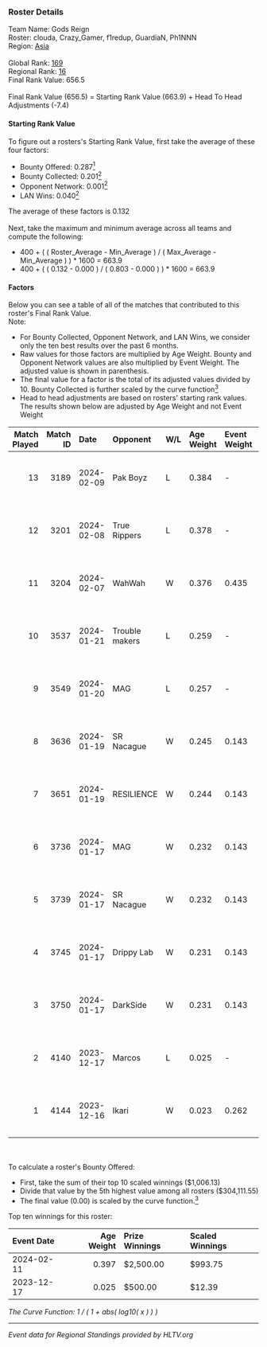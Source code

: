 ### Roster Details<br />
Team Name: Gods Reign<br />
Roster: clouda, Crazy_Gamer, f1redup, GuardiaN, Ph1NNN<br />
Region: [Asia]( ../standings_asia.md)<br />
<br />
Global Rank: [169](../standings_global.md)<br />
Regional Rank: [16]( ../standings_asia.md)<br />
Final Rank Value:  656.5<br />
<br />
Final Rank Value (656.5) = Starting Rank Value (663.9) + Head To Head Adjustments (-7.4)<br />

#### Starting Rank Value<br />
To figure out a rosters's Starting Rank Value, first take the average of these four factors:<br />
- Bounty Offered: 0.287[<sup>1</sup>](#table2)
- Bounty Collected: 0.201[<sup>2</sup>](#table1)
- Opponent Network: 0.001[<sup>2</sup>](#table1)
- LAN Wins: 0.040[<sup>2</sup>](#table1)

The average of these factors is 0.132<br />
<br />
Next, take the maximum and minimum average across all teams and compute the following:<br />
- 400 + ( ( Roster_Average - Min_Average ) / ( Max_Average - Min_Average ) ) * 1600 = 663.9
- 400 + ( ( 0.132 - 0.000 ) / ( 0.803 - 0.000 ) ) * 1600 = 663.9


#### Factors<br />
Below you can see a table of all of the matches that contributed to this roster's Final Rank Value.<br />
Note:<br />

- For Bounty Collected, Opponent Network, and LAN Wins, we consider only the ten best results over the past 6 months.
- Raw values for those factors are multiplied by Age Weight. Bounty and Opponent Network values are also multiplied by Event Weight. The adjusted value is shown in parenthesis.
- The final value for a factor is the total of its adjusted values divided by 10. Bounty Collected is further scaled by the curve function[<sup>3</sup>](#curveFunction)
- Head to head adjustments are based on rosters' starting rank values. The results shown below are adjusted by Age Weight and not Event Weight
<span id="table1"></span><br />


| Match Played | Match ID | Date       | Opponent       | W/L | Age Weight | Event Weight | Bounty Collected | Opponent Network | LAN Wins  | H2H Adj. | Roster                                         |
| -: | -: | :- | :- | :- | :- | :- | :- | :- | :- | -: | :- |
|           13 |     3189 | 2024-02-09 | Pak Boyz       | L   | 0.384      | -            | -                | -                | -         |    -5.22 | clouda, Crazy_Gamer, f1redup, GuardiaN, Ph1NNN |
|           12 |     3201 | 2024-02-08 | True Rippers   | L   | 0.378      | -            | -                | -                | -         |    -5.49 | clouda, Crazy_Gamer, f1redup, GuardiaN, Ph1NNN |
|           11 |     3204 | 2024-02-07 | WahWah         | W   | 0.376      | 0.435        | 0.007 (0.001)    | 0.015 (0.002)    | 1 (0.376) |     6.06 | clouda, Crazy_Gamer, f1redup, GuardiaN, Ph1NNN |
|           10 |     3537 | 2024-01-21 | Trouble makers | L   | 0.259      | -            | -                | -                | -         |    -5.91 | clouda, Crazy_Gamer, CycloneF, f1redup, Ph1NNN |
|            9 |     3549 | 2024-01-20 | MAG            | L   | 0.257      | -            | -                | -                | -         |    -5.71 | clouda, Crazy_Gamer, CycloneF, f1redup, Ph1NNN |
|            8 |     3636 | 2024-01-19 | SR Nacague     | W   | 0.245      | 0.143        | 0.000 (0.000)    | 0.027 (0.001)    | 0 (0.000) |     1.44 | clouda, Crazy_Gamer, CycloneF, f1redup, Ph1NNN |
|            7 |     3651 | 2024-01-19 | RESILIENCE     | W   | 0.244      | 0.143        | 0.000 (0.000)    | 0.009 (0.000)    | 0 (0.000) |     1.34 | clouda, Crazy_Gamer, CycloneF, f1redup, Ph1NNN |
|            6 |     3736 | 2024-01-17 | MAG            | W   | 0.232      | 0.143        | 0.000 (0.000)    | 0.096 (0.003)    | 0 (0.000) |     2.13 | clouda, Crazy_Gamer, CycloneF, f1redup, Ph1NNN |
|            5 |     3739 | 2024-01-17 | SR Nacague     | W   | 0.232      | 0.143        | 0.000 (0.000)    | 0.027 (0.001)    | 0 (0.000) |     1.39 | clouda, Crazy_Gamer, CycloneF, f1redup, Ph1NNN |
|            4 |     3745 | 2024-01-17 | Drippy Lab     | W   | 0.231      | 0.143        | 0.000 (0.000)    | 0.018 (0.001)    | 0 (0.000) |     1.37 | clouda, Crazy_Gamer, CycloneF, f1redup, Ph1NNN |
|            3 |     3750 | 2024-01-17 | DarkSide       | W   | 0.231      | 0.143        | 0.000 (0.000)    | 0.000 (0.000)    | 0 (0.000) |     1.35 | clouda, Crazy_Gamer, CycloneF, f1redup, Ph1NNN |
|            2 |     4140 | 2023-12-17 | Marcos         | L   | 0.025      | -            | -                | -                | -         |    -0.25 | clouda, Crazy_Gamer, CycloneF, f1redup, Ph1NNN |
|            1 |     4144 | 2023-12-16 | Ikari          | W   | 0.023      | 0.262        | 0.000 (0.000)    | 0.000 (0.000)    | 0 (0.000) |     0.14 | clouda, Crazy_Gamer, CycloneF, f1redup, Ph1NNN |

<br />
<span id="table2"></span><br />
To calculate a roster's Bounty Offered:<br />

- First, take the sum of their top 10 scaled winnings ($1,006.13)
- Divide that value by the 5th highest value among all rosters ($304,111.55)
- The final value (0.00) is scaled by the curve function.[<sup>3</sup>](#curveFunction)

Top ten winnings for this roster:<br />

| Event Date | Age Weight | Prize Winnings | Scaled Winnings |
| :- | -: | :- | :- |
| 2024-02-11 |      0.397 | $2,500.00      | $993.75         |
| 2023-12-17 |      0.025 | $500.00        | $12.39          |


<span id="curveFunction"></span>_The Curve Function: 1 / ( 1 + abs( log10( x ) ) )_<br />

---
_Event data for Regional Standings provided by HLTV.org_<br />
